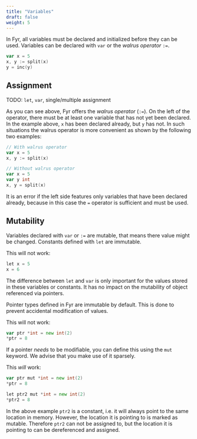 ```yaml
---
title: "Variables"
draft: false
weight: 5
---
```


In Fyr, all variables must be declared and initialized before they can be used.
Variables can be declared with `var` or the _walrus operator_ `:=`.

```go
var x = 5
x, y := split(x)
y = inc(y)
```

## Assignment

TODO: `let`, `var`, single/multiple assignment

As you can see above, Fyr offers the _walrus operator_ (`:=`).
On the left of the operator, there must be at least one variable that has not yet been declared.
In the example above, `x` has been declared already, but `y` has not.
In such situations the walrus operator is more convenient as shown by the following two examples:

```go
// With walrus operator
var x = 5
x, y := split(x)
```

```go
// Without walrus operator
var x = 5
var y int
x, y = split(x)
```

It is an error if the left side features only variables that have been declared already, because in this case the `=` operator is sufficient and must be used.

## Mutability

Variables declared with `var` or `:=` are mutable, that means there value might be changed.
Constants defined with `let` are immutable.

This will not work:

```go
let x = 5
x = 6
```

The difference between `let` and `var` is only important for the values stored in these variables or constants.
It has no impact on the mutability of object referenced via pointers.

Pointer types defined in Fyr are immutable by default.
This is done to prevent accidental modification of values.

This will not work:

```go
var ptr *int = new int(2)
*ptr = 8
```

If a pointer _needs_ to be modifiable, you can define this using the `mut` keyword.
We advise that you make use of it sparsely.

This _will_ work:

```go
var ptr mut *int = new int(2)
*ptr = 8

let ptr2 mut *int = new int(2)
*ptr2 = 8

```

In the above example `ptr2` is a constant, i.e. it will always point to the same location in memory.
However, the location it is pointing to is marked as mutable.
Therefore `ptr2` can not be assigned to, but the location it is pointing to can be dereferenced and assigned.
